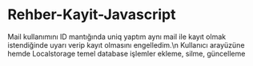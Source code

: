 # Rehber-Kayit-Javascript
Mail kullanımını ID mantığında uniq yaptım aynı mail ile kayıt olmak istendiğinde uyarı verip kayıt olmasını engelledim.\n
Kullanıcı arayüzüne hemde Localstorage temel database işlemler ekleme, silme, güncelleme 
